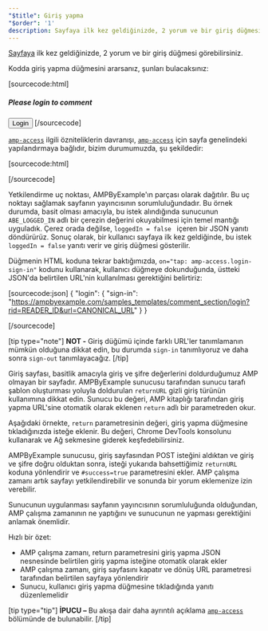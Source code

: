 ```yaml
---
"$title": Giriş yapma
"$order": '1'
description: Sayfaya ilk kez geldiğinizde, 2 yorum ve bir giriş düğmesi görebilirsiniz. Kodda giriş yapma düğmesini ararsanız, şunları bulacaksınız...
---
```


[Sayfaya](../../../../documentation/examples/previews/Comment_Section.html) ilk kez geldiğinizde, 2 yorum ve bir giriş düğmesi görebilirsiniz.

<amp-img src="/static/img/login-button.jpg" alt="Login button" height="290" width="300"></amp-img>

Kodda giriş yapma düğmesini ararsanız, şunları bulacaksınız:

[sourcecode:html]
<span amp-access="NOT loggedIn" role="button" tabindex="0" amp-access-hide>
  <h5>Please login to comment</h5>
  <button on="tap:amp-access.login-sign-in" class="button-primary comment-button">Login</button>
</span>
[/sourcecode]

[`amp-access`](../../../../documentation/components/reference/amp-access.md) ilgili özniteliklerin davranışı, [`amp-access`](../../../../documentation/components/reference/amp-access.md) için sayfa genelindeki yapılandırmaya bağlıdır, bizim durumumuzda, şu şekildedir:

[sourcecode:html]
<script id="amp-access" type="application/json">
  {
    "authorization": "https://ampbyexample.com/samples_templates/comment_section/authorization?rid=READER_ID&url=CANONICAL_URL&ref=DOCUMENT_REFERRER&_=RANDOM",
    "noPingback": "true",
    "login": {
      "sign-in": "https://ampbyexample.com/samples_templates/comment_section/login?rid=READER_ID&url=CANONICAL_URL",
      "sign-out": "https://ampbyexample.com/samples_templates/comment_section/logout"
    },
    "authorizationFallbackResponse": {
      "error": true,
      "loggedIn": false
    }
  }
</script>
[/sourcecode]

Yetkilendirme uç noktası, AMPByExample'ın parçası olarak dağıtılır. Bu uç noktayı sağlamak sayfanın yayıncısının sorumluluğundadır. Bu örnek durumda, basit olması amacıyla, bu istek alındığında sunucunun `ABE_LOGGED_IN` adlı bir çerezin değerini okuyabilmesi için temel mantığı uyguladık. Çerez orada değilse, `loggedIn = false ` içeren bir JSON yanıtı döndürürüz. Sonuç olarak, bir kullanıcı sayfaya ilk kez geldiğinde, bu istek `loggedIn = false` yanıtı verir ve giriş düğmesi gösterilir.

Düğmenin HTML koduna tekrar baktığımızda, `on="tap: amp-access.login-sign-in"` kodunu kullanarak, kullanıcı düğmeye dokunduğunda, üstteki JSON'da belirtilen URL'nin kullanılması gerektiğini belirtiriz:

[sourcecode:json]
{
	"login": {
    "sign-in": "https://ampbyexample.com/samples_templates/comment_section/login?rid=READER_ID&url=CANONICAL_URL"
  }
}

[/sourcecode]

[tip type="note"] **NOT -** Giriş düğümü içinde farklı URL'ler tanımlamanın mümkün olduğuna dikkat edin, bu durumda `sign-in` tanımlıyoruz ve daha sonra `sign-out` tanımlayacağız. [/tip]

Giriş sayfası, basitlik amacıyla giriş ve şifre değerlerini doldurduğumuz AMP olmayan bir sayfadır. AMPByExample sunucusu tarafından sunucu tarafı şablon oluşturması yoluyla doldurulan `returnURL` gizli giriş türünün kullanımına dikkat edin. Sunucu bu değeri, AMP kitaplığı tarafından giriş yapma URL'sine otomatik olarak eklenen `return` adlı bir parametreden okur.

Aşağıdaki örnekte, `return` parametresinin değeri, giriş yapma düğmesine tıkladığınızda isteğe eklenir. Bu değeri, Chrome DevTools konsolunu kullanarak ve Ağ sekmesine giderek keşfedebilirsiniz.

<amp-img src="/static/img/return-parameter.jpg" alt="Return parameter" height="150" width="600"></amp-img>

AMPByExample sunucusu, giriş sayfasından POST isteğini aldıktan ve giriş ve şifre doğru olduktan sonra, isteği yukarıda bahsettiğimiz `returnURL` koduna yönlendirir ve `#success=true` parametresini ekler. AMP çalışma zamanı artık sayfayı yetkilendirebilir ve sonunda bir yorum eklemenize izin verebilir.

Sunucunun uygulanması sayfanın yayıncısının sorumluluğunda olduğundan, AMP çalışma zamanının ne yaptığını ve sunucunun ne yapması gerektiğini anlamak önemlidir.

Hızlı bir özet:

- AMP çalışma zamanı, return parametresini giriş yapma JSON nesnesinde belirtilen giriş yapma isteğine otomatik olarak ekler
- AMP çalışma zamanı, giriş sayfasını kapatır ve dönüş URL parametresi tarafından belirtilen sayfaya yönlendirir
- Sunucu, kullanıcı giriş yapma düğmesine tıkladığında yanıtı düzenlemelidir

[tip type="tip"] **İPUCU –** Bu akışa dair daha ayrıntılı açıklama [`amp-access`](../../../../documentation/components/reference/amp-access.md) bölümünde de bulunabilir. [/tip]
